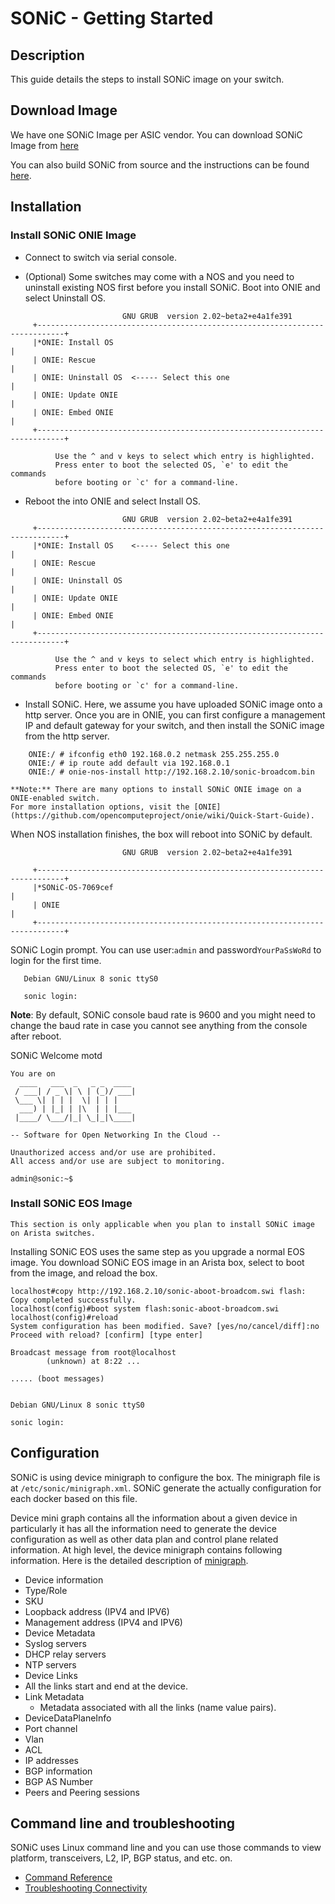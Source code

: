 # SONiC - Getting Started

## Description
This guide details the steps to install SONiC image on your switch. 

## Download Image

We have one SONiC Image per ASIC vendor. You can download SONiC Image from [here](https://github.com/Azure/SONiC/wiki/Supported-Devices-and-Platforms)

You can also build SONiC from source and the instructions can be found [here](https://github.com/Azure/sonic-buildimage).

## Installation

### Install SONiC ONIE Image


- Connect to switch via serial console.

- (Optional) Some switches may come with a NOS and you need to uninstall existing NOS first before you install SONiC. Boot into ONIE and select Uninstall OS.

```
                         GNU GRUB  version 2.02~beta2+e4a1fe391
     +----------------------------------------------------------------------------+
     |*ONIE: Install OS                                                           | 
     | ONIE: Rescue                                                               |
     | ONIE: Uninstall OS  <----- Select this one                                 |
     | ONIE: Update ONIE                                                          |
     | ONIE: Embed ONIE                                                           |
     +----------------------------------------------------------------------------+

          Use the ^ and v keys to select which entry is highlighted.          
          Press enter to boot the selected OS, `e' to edit the commands       
          before booting or `c' for a command-line.                           
```


- Reboot the into ONIE and select Install OS.

```
                         GNU GRUB  version 2.02~beta2+e4a1fe391
     +----------------------------------------------------------------------------+
     |*ONIE: Install OS    <----- Select this one                                 | 
     | ONIE: Rescue                                                               |
     | ONIE: Uninstall OS                                                         |
     | ONIE: Update ONIE                                                          |
     | ONIE: Embed ONIE                                                           |
     +----------------------------------------------------------------------------+

          Use the ^ and v keys to select which entry is highlighted.          
          Press enter to boot the selected OS, `e' to edit the commands       
          before booting or `c' for a command-line.                           
```

- Install SONiC. Here, we assume you have uploaded SONiC image onto a http server. Once you are in ONIE, you can first configure a management IP and default gateway for your switch, and then install the SONiC image from the http server. 

```
    ONIE:/ # ifconfig eth0 192.168.0.2 netmask 255.255.255.0
    ONIE:/ # ip route add default via 192.168.0.1
    ONIE:/ # onie-nos-install http://192.168.2.10/sonic-broadcom.bin
```

    **Note:** There are many options to install SONiC ONIE image on a ONIE-enabled switch. 
    For more installation options, visit the [ONIE](https://github.com/opencomputeproject/onie/wiki/Quick-Start-Guide).

When NOS installation finishes, the box will reboot into SONiC by default.

```
                         GNU GRUB  version 2.02~beta2+e4a1fe391

     +----------------------------------------------------------------------------+
     |*SONiC-OS-7069cef                                                           | 
     | ONIE                                                                       | 
     +----------------------------------------------------------------------------+
 ```

SONiC Login prompt. You can use user:```admin``` and password```YourPaSsWoRd``` to login for the first time.

 ```
    Debian GNU/Linux 8 sonic ttyS0

    sonic login: 
 ```

  **Note**: By default, SONiC console baud rate is 9600 and you might need to change the baud rate in case you cannot see anything from the console after reboot.

SONiC Welcome motd

```
You are on
  ____   ___  _   _ _  ____
 / ___| / _ \| \ | (_)/ ___|
 \___ \| | | |  \| | | |
  ___) | |_| | |\  | | |___
 |____/ \___/|_| \_|_|\____|

-- Software for Open Networking In the Cloud --

Unauthorized access and/or use are prohibited.
All access and/or use are subject to monitoring.

admin@sonic:~$ 
```

### Install SONiC EOS Image

    This section is only applicable when you plan to install SONiC image on Arista switches.

Installing SONiC EOS uses the same step as you upgrade a normal EOS image. You download SONiC EOS image in an Arista box, select to boot from the image, and reload the box. 

```
localhost#copy http://192.168.2.10/sonic-aboot-broadcom.swi flash: 
Copy completed successfully.                                                    
localhost(config)#boot system flash:sonic-aboot-broadcom.swi  
localhost(config)#reload 
System configuration has been modified. Save? [yes/no/cancel/diff]:no 
Proceed with reload? [confirm] [type enter] 
 
Broadcast message from root@localhost 
        (unknown) at 8:22 ... 

..... (boot messages)

 
Debian GNU/Linux 8 sonic ttyS0 
 
sonic login:
```

## Configuration

SONiC is using device minigraph to configure the box. The minigraph file is at ```/etc/sonic/minigraph.xml```. SONiC generate the actually configuration for each docker based on this file. 

Device mini graph contains all the information about a given device in particularly it has all the information need to generate the device configuration as well as other data plan and control plane related information. At high level, the device minigraph contains following information. Here is the detailed description of [minigraph](minigraph.md).

-	Device information
  - Type/Role
  - SKU
  - Loopback address (IPV4 and IPV6)
  - Management address (IPV4 and IPV6)
-	Device Metadata 
  - Syslog servers
  - DHCP relay servers
  - NTP servers
-	Device Links
  - All the links start and end at the device.
  - Link Metadata 
     - Metadata associated with all the links (name value pairs).
-	DeviceDataPlaneInfo
  - Port channel
  - Vlan
  - ACL
  - IP addresses
-	BGP information 
  - BGP AS Number
  - Peers and Peering sessions 

## Command line and troubleshooting

SONiC uses Linux command line and you can use those commands to view platform, transceivers, L2, IP, BGP status, and etc. on.

- [Command Reference](command_reference.md)
- [Troubleshooting Connectivity](troubleshooting_conn.md)

